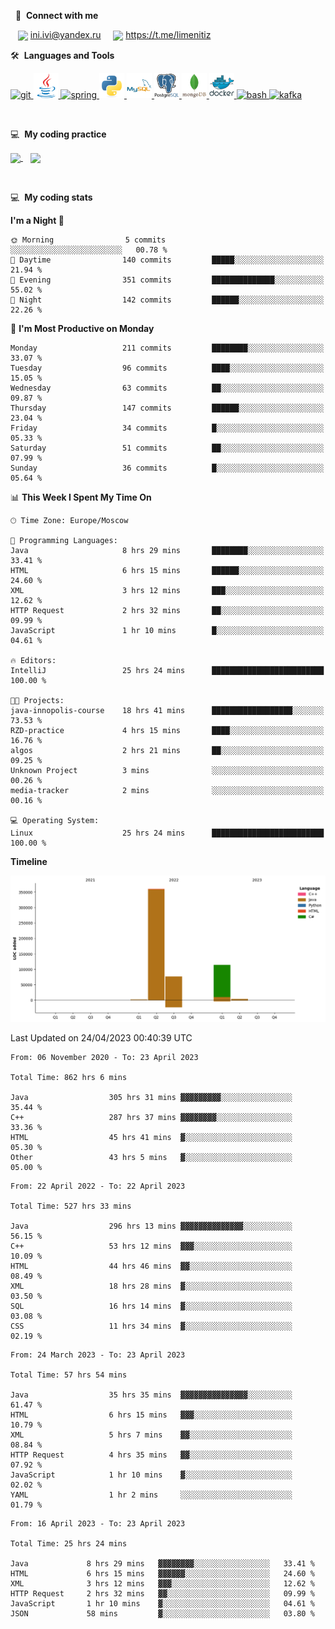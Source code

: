 <!-- https://github.com/lowlighter/metrics -->
<!-- https://www.vectorlogo.zone/ -->
<!-- https://www.svgrepo.com/ -->

&nbsp; 🔗 &nbsp;**Connect with me**
&nbsp; <p align="left">
        &nbsp;&nbsp;
        <span>
            <img align="center"
                src="https://user-images.githubusercontent.com/60324635/179626886-1219e9ee-75c0-42ed-a26b-d4ef24ed306c.svg"
                height="30px"/>
            ini.ivi@yandex.ru
        </span>
        &nbsp;&nbsp;&nbsp;
        <span>
            <img align="center"
                    src="https://user-images.githubusercontent.com/60324635/179626979-f490e684-520a-46a3-9f2e-1b3d291b8372.svg"
                    height="30px"/>
            https://t.me/limenitiz
        </span>
</p>

<!-- 
![Metrics](/github-metrics.svg)
<br>

![Wwakatime stats](https://github-readme-stats-taupe-two.vercel.app/api/wakatime?username=limenitiz&hide_title=true&hide_border=true&langs_count=5&bg_color=00000000&text_color=777) 
-->

🛠️ &nbsp;**Languages and Tools**
<p align="left">
    <a href="https://git-scm.com/" target="_blank" rel="noreferrer">
        <img src="https://www.vectorlogo.zone/logos/git-scm/git-scm-icon.svg"
            alt="git" width="40" height="40" />
    </a>
    <a href="https://www.java.com" target="_blank" rel="noreferrer"> <img
            src="https://raw.githubusercontent.com/devicons/devicon/master/icons/java/java-original.svg"
            alt="java" width="40" height="40" /> </a>
    <a href="https://spring.io/" target="_blank" rel="noreferrer">
        <img src="https://www.vectorlogo.zone/logos/springio/springio-icon.svg"
            alt="spring" width="40" height="40" />
    </a>
    <a href="https://www.python.org" target="_blank" rel="noreferrer">
        <img src="https://raw.githubusercontent.com/devicons/devicon/master/icons/python/python-original.svg"
            alt="python" width="40" height="40" />
    </a>
    <a href="https://www.mysql.com/" target="_blank" rel="noreferrer">
        <img src="https://raw.githubusercontent.com/devicons/devicon/master/icons/mysql/mysql-original-wordmark.svg"
            alt="mysql" width="40" height="40" />
    </a>
    <a href="https://www.postgresql.org" target="_blank" rel="noreferrer">
        <img src="https://raw.githubusercontent.com/devicons/devicon/master/icons/postgresql/postgresql-original-wordmark.svg"
            alt="postgresql" width="40" height="40" />
    </a>
    <a href="https://www.mongodb.com/" target="_blank" rel="noreferrer">
        <img src="https://raw.githubusercontent.com/devicons/devicon/master/icons/mongodb/mongodb-original-wordmark.svg"
            alt="mongodb" width="40" height="40" />
    </a>
    <a href="https://www.docker.com/" target="_blank" rel="noreferrer">
        <img src="https://raw.githubusercontent.com/devicons/devicon/master/icons/docker/docker-original-wordmark.svg"
            alt="docker" width="40" height="40" />
    </a>
    <a href="https://www.gnu.org/software/bash/" target="_blank" rel="noreferrer">
        <img src="https://www.vectorlogo.zone/logos/gnu_bash/gnu_bash-icon.svg"
            alt="bash" width="40" height="40" />
    </a>
    <a href="https://kafka.apache.org/" target="_blank" rel="noreferrer">
        <img src="https://www.vectorlogo.zone/logos/apache_kafka/apache_kafka-icon.svg"
            alt="kafka" width="40" height="40" />
    </a>
</p>
<br>

💻 &nbsp;**My coding practice**
<p align="left">
    <a href="https://www.leetcode.com/limenitiz" target="blank"><img align="center"
            src="https://upload.wikimedia.org/wikipedia/commons/0/0a/LeetCode_Logo_black_with_text.svg"
            height="40"/>
    </a>
    &nbsp;&nbsp;
    <a href="https://www.hackerrank.com/limenitiz" target="blank"><img align="center"
            src="https://d1ka33fs6lvw5x.cloudfront.net/hackerrank/assets/styleguide/logo_wordmark-f5c5eb61ab0a154c3ed9eda24d0b9e31.svg"
            height="40"/>
    </a>
</p>

<br>


💻 &nbsp;**My coding stats**

<!--START_SECTION:waka-readme-stats-total-->
**I'm a Night 🦉** 

```text
🌞 Morning                5 commits           ░░░░░░░░░░░░░░░░░░░░░░░░░   00.78 % 
🌆 Daytime                140 commits         █████░░░░░░░░░░░░░░░░░░░░   21.94 % 
🌃 Evening                351 commits         ██████████████░░░░░░░░░░░   55.02 % 
🌙 Night                  142 commits         ██████░░░░░░░░░░░░░░░░░░░   22.26 % 
```
📅 **I'm Most Productive on Monday** 

```text
Monday                   211 commits         ████████░░░░░░░░░░░░░░░░░   33.07 % 
Tuesday                  96 commits          ████░░░░░░░░░░░░░░░░░░░░░   15.05 % 
Wednesday                63 commits          ██░░░░░░░░░░░░░░░░░░░░░░░   09.87 % 
Thursday                 147 commits         ██████░░░░░░░░░░░░░░░░░░░   23.04 % 
Friday                   34 commits          █░░░░░░░░░░░░░░░░░░░░░░░░   05.33 % 
Saturday                 51 commits          ██░░░░░░░░░░░░░░░░░░░░░░░   07.99 % 
Sunday                   36 commits          █░░░░░░░░░░░░░░░░░░░░░░░░   05.64 % 
```


📊 **This Week I Spent My Time On** 

```text
🕑︎ Time Zone: Europe/Moscow

💬 Programming Languages: 
Java                     8 hrs 29 mins       ████████░░░░░░░░░░░░░░░░░   33.41 % 
HTML                     6 hrs 15 mins       ██████░░░░░░░░░░░░░░░░░░░   24.60 % 
XML                      3 hrs 12 mins       ███░░░░░░░░░░░░░░░░░░░░░░   12.62 % 
HTTP Request             2 hrs 32 mins       ██░░░░░░░░░░░░░░░░░░░░░░░   09.99 % 
JavaScript               1 hr 10 mins        █░░░░░░░░░░░░░░░░░░░░░░░░   04.61 % 

🔥 Editors: 
IntelliJ                 25 hrs 24 mins      █████████████████████████   100.00 % 

🐱‍💻 Projects: 
java-innopolis-course    18 hrs 41 mins      ██████████████████░░░░░░░   73.53 % 
RZD-practice             4 hrs 15 mins       ████░░░░░░░░░░░░░░░░░░░░░   16.76 % 
algos                    2 hrs 21 mins       ██░░░░░░░░░░░░░░░░░░░░░░░   09.25 % 
Unknown Project          3 mins              ░░░░░░░░░░░░░░░░░░░░░░░░░   00.26 % 
media-tracker            2 mins              ░░░░░░░░░░░░░░░░░░░░░░░░░   00.16 % 

💻 Operating System: 
Linux                    25 hrs 24 mins      █████████████████████████   100.00 % 
```

**Timeline**

![Lines of Code chart](https://raw.githubusercontent.com/limenitiz/limenitiz/master/assets/bar_graph.png)


 Last Updated on 24/04/2023 00:40:39 UTC
<!--END_SECTION:waka-readme-stats-total-->

<!--START_SECTION:wakaReadmeTotal-->

```text
From: 06 November 2020 - To: 23 April 2023

Total Time: 862 hrs 6 mins

Java                  305 hrs 31 mins ▓▓▓▓▓▓▓▓▓░░░░░░░░░░░░░░░░   35.44 %
C++                   287 hrs 37 mins ▓▓▓▓▓▓▓▓░░░░░░░░░░░░░░░░░   33.36 %
HTML                  45 hrs 41 mins  ▓░░░░░░░░░░░░░░░░░░░░░░░░   05.30 %
Other                 43 hrs 5 mins   ▓░░░░░░░░░░░░░░░░░░░░░░░░   05.00 %
```

<!--END_SECTION:wakaReadmeTotal-->

<!--START_SECTION:wakaReadmeYear-->

```text
From: 22 April 2022 - To: 22 April 2023

Total Time: 527 hrs 33 mins

Java                  296 hrs 13 mins ▓▓▓▓▓▓▓▓▓▓▓▓▓▓░░░░░░░░░░░   56.15 %
C++                   53 hrs 12 mins  ▓▓▓░░░░░░░░░░░░░░░░░░░░░░   10.09 %
HTML                  44 hrs 46 mins  ▓▓░░░░░░░░░░░░░░░░░░░░░░░   08.49 %
XML                   18 hrs 28 mins  ▓░░░░░░░░░░░░░░░░░░░░░░░░   03.50 %
SQL                   16 hrs 14 mins  ▓░░░░░░░░░░░░░░░░░░░░░░░░   03.08 %
CSS                   11 hrs 34 mins  ▓░░░░░░░░░░░░░░░░░░░░░░░░   02.19 %
```

<!--END_SECTION:wakaReadmeYear-->

<!--START_SECTION:wakaReadmeMonth-->

```text
From: 24 March 2023 - To: 23 April 2023

Total Time: 57 hrs 54 mins

Java                  35 hrs 35 mins  ▓▓▓▓▓▓▓▓▓▓▓▓▓▓▓░░░░░░░░░░   61.47 %
HTML                  6 hrs 15 mins   ▓▓▓░░░░░░░░░░░░░░░░░░░░░░   10.79 %
XML                   5 hrs 7 mins    ▓▓░░░░░░░░░░░░░░░░░░░░░░░   08.84 %
HTTP Request          4 hrs 35 mins   ▓▓░░░░░░░░░░░░░░░░░░░░░░░   07.92 %
JavaScript            1 hr 10 mins    ▓░░░░░░░░░░░░░░░░░░░░░░░░   02.02 %
YAML                  1 hr 2 mins     ░░░░░░░░░░░░░░░░░░░░░░░░░   01.79 %
```

<!--END_SECTION:wakaReadmeMonth-->

<!--START_SECTION:wakaReadmeWeek-->

```text
From: 16 April 2023 - To: 23 April 2023

Total Time: 25 hrs 24 mins

Java             8 hrs 29 mins   ▓▓▓▓▓▓▓▓░░░░░░░░░░░░░░░░░   33.41 %
HTML             6 hrs 15 mins   ▓▓▓▓▓▓░░░░░░░░░░░░░░░░░░░   24.60 %
XML              3 hrs 12 mins   ▓▓▓░░░░░░░░░░░░░░░░░░░░░░   12.62 %
HTTP Request     2 hrs 32 mins   ▓▓░░░░░░░░░░░░░░░░░░░░░░░   09.99 %
JavaScript       1 hr 10 mins    ▓░░░░░░░░░░░░░░░░░░░░░░░░   04.61 %
JSON             58 mins         ▓░░░░░░░░░░░░░░░░░░░░░░░░   03.80 %
```

<!--END_SECTION:wakaReadmeWeek-->

